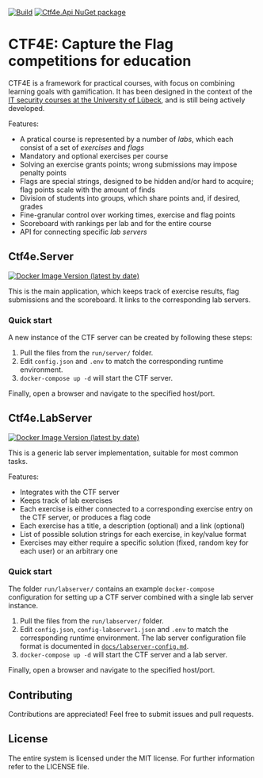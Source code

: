[![Build](https://img.shields.io/github/workflow/status/JanWichelmann/ctf4e/Build)](https://github.com/JanWichelmann/ctf4e/actions?query=workflow%3ABuild) [![Ctf4e.Api NuGet package](https://img.shields.io/nuget/v/Ctf4e.Api?label=nuget)](https://www.nuget.org/packages/Ctf4e.Api/)


# CTF4E: Capture the Flag competitions for education

CTF4E is a framework for practical courses, with focus on combining learning goals with gamification. It has been designed in the context of the [IT security courses at the University of Lübeck](https://www.its.uni-luebeck.de/en/), and is still being actively developed.

Features:
- A pratical course is represented by a number of _labs_, which each consist of a set of _exercises_ and _flags_
- Mandatory and optional exercises per course
- Solving an exercise grants points; wrong submissions may impose penalty points
- Flags are special strings, designed to be hidden and/or hard to acquire; flag points scale with the amount of finds
- Division of students into groups, which share points and, if desired, grades
- Fine-granular control over working times, exercise and flag points
- Scoreboard with rankings per lab and for the entire course
- API for connecting specific _lab servers_

## Ctf4e.Server
[![Docker Image Version (latest by date)](https://img.shields.io/docker/v/ctf4e/ctf4e-server?label=docker&sort=date)](https://hub.docker.com/r/ctf4e/ctf4e-server/tags)

This is the main application, which keeps track of exercise results, flag submissions and the scoreboard. It links to the corresponding lab servers.

### Quick start

A new instance of the CTF server can be created by following these steps:
1. Pull the files from the `run/server/` folder.
2. Edit `config.json` and `.env` to match the corresponding runtime environment.
3. `docker-compose up -d` will start the CTF server.

Finally, open a browser and navigate to the specified host/port.

## Ctf4e.LabServer
[![Docker Image Version (latest by date)](https://img.shields.io/docker/v/ctf4e/ctf4e-labserver?label=docker&sort=date)](https://hub.docker.com/r/ctf4e/ctf4e-labserver/tags)

This is a generic lab server implementation, suitable for most common tasks.

Features:
- Integrates with the CTF server
- Keeps track of lab exercises
- Each exercise is either connected to a corresponding exercise entry on the CTF server, or produces a flag code
- Each exercise has a title, a description (optional) and a link (optional)
- List of possible solution strings for each exercise, in key/value format
- Exercises may either require a specific solution (fixed, random key for each user) or an arbitrary one

### Quick start

The folder `run/labserver/` contains an example `docker-compose` configuration for setting up a CTF server combined with a single lab server instance.
1. Pull the files from the `run/labserver/` folder.
2. Edit `config.json`, `config-labserver1.json` and `.env` to match the corresponding runtime environment. The lab server configuration file format is documented in [`docs/labserver-config.md`](docs/labserver-config.md).
3. `docker-compose up -d` will start the CTF server and a lab server.

Finally, open a browser and navigate to the specified host/port.

## Contributing

Contributions are appreciated! Feel free to submit issues and pull requests.

## License

The entire system is licensed under the MIT license. For further information refer to the LICENSE file.
